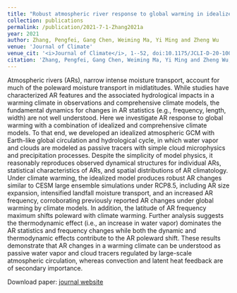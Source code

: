 ```yaml
---
title: "Robust atmospheric river response to global warming in idealized and comprehensive climate models"
collection: publications
permalink: /publication/2021-7-1-Zhang2021a
year: 2021
author: Zhang, Pengfei, Gang Chen, Weiming Ma, Yi Ming and Zheng Wu
venue: 'Journal of Climate'
venue_cit: '<i>Journal of Climate</i>, 1--52, doi:10.1175/JCLI-D-20-1005.1.'
citation: 'Zhang, Pengfei, Gang Chen, Weiming Ma, Yi Ming and Zheng Wu, 2021: Robust atmospheric river response to global warming in idealized and comprehensive climate models, <i>Journal of Climate</i>, 1--52, doi:10.1175/JCLI-D-20-1005.1.'
---
```

Atmospheric rivers (ARs), narrow intense moisture transport, account for much of the poleward moisture transport in midlatitudes. While studies have characterized AR features and the associated hydrological impacts in a warming climate in observations and comprehensive climate models, the fundamental dynamics for changes in AR statistics (e.g., frequency, length, width) are not well understood. Here we investigate AR response to global warming with a combination of idealized and comprehensive climate models. To that end, we developed an idealized atmospheric GCM with Earth-like global circulation and hydrological cycle, in which water vapor and clouds are modeled as passive tracers with simple cloud microphysics and precipitation processes. Despite the simplicity of model physics, it reasonably reproduces observed dynamical structures for individual ARs, statistical characteristics of ARs, and spatial distributions of AR climatology. Under climate warming, the idealized model produces robust AR changes similar to CESM large ensemble simulations under RCP8.5, including AR size expansion, intensified landfall moisture transport, and an increased AR frequency, corroborating previously reported AR changes under global warming by climate models. In addition, the latitude of AR frequency maximum shifts poleward with climate warming. Further analysis suggests the thermodynamic effect (i.e., an increase in water vapor) dominates the AR statistics and frequency changes while both the dynamic and thermodynamic effects contribute to the AR poleward shift. These results demonstrate that AR changes in a warming climate can be understood as passive water vapor and cloud tracers regulated by large-scale atmospheric circulation, whereas convection and latent heat feedback are of secondary importance.

Download paper: [journal website](https://journals.ametsoc.org/view/journals/clim/aop/JCLI-D-20-1005.1/JCLI-D-20-1005.1.xml)
